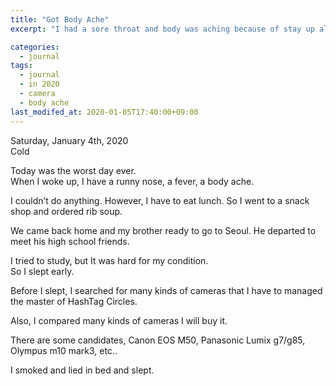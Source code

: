 ```yaml
---
title: "Got Body Ache"
excerpt: "I had a sore throat and body was aching because of stay up all night"

categories:
  - journal
tags:
  - journal
  - in 2020
  - camera
  - body ache
last_modifed_at: 2020-01-05T17:40:00+09:00
---
```

Saturday, January 4th, 2020  
Cold

Today was the worst day ever.  
When I woke up, I have a runny nose, a fever, a body ache.  

I couldn’t do anything. However, I have to eat lunch. So I went to a snack shop and ordered rib soup.  

We came back home and my brother ready to go to Seoul. He departed to meet his high school friends.  

I tried to study, but It was hard for my condition.  
So I slept early.

Before I slept, I searched for many kinds of cameras that I have to managed the master of HashTag Circles.

Also, I compared many kinds of cameras I will buy it.  

There are some candidates, Canon EOS M50, Panasonic Lumix g7/g85, Olympus m10 mark3, etc..  

I smoked and lied in bed and slept.  

